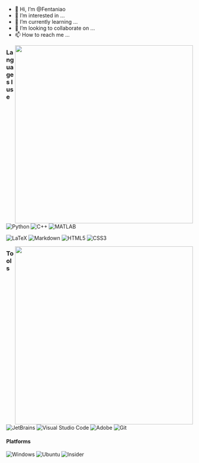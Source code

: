 - 👋 Hi, I’m @Fentaniao
- 👀 I’m interested in ...
- 🌱 I’m currently learning ...
- 💞️ I’m looking to collaborate on ...
- 📫 How to reach me ...

<img align="right" width="480px" src="https://github-readme-stats-one-bice.vercel.app/api?username=Fentaniao&show_icons=true&include_all_commits=true&count_private=true&role=OWNER,ORGANIZATION_MEMBER">

### Languages I use

<p>
  <img alt="Python" src="https://img.shields.io/badge/-Python-3572A5?style=flat&logo=python&logoColor=white" />
    <img alt="C++" src="https://img.shields.io/badge/-C++-9f62a5?style=flat&logo=cplusplus&logoColor=white" />
      <img alt="MATLAB" src="https://img.shields.io/badge/-MATLAB-00ADD8?style=flat&logo=matrix&logoColor=white" />
	</p>
	
<p>
  <img alt="LaTeX" src="https://img.shields.io/badge/-LaTex-3D6117?style=flat&logo=latex&logoColor=white" />
  <img alt="Markdown" src="https://img.shields.io/badge/-Markdown-4fc08d?style=flat&logo=markdown&logoColor=white" />
  <img alt="HTML5" src="https://img.shields.io/badge/-HTML5-e2470f?style=flat&logo=html5&logoColor=white" />
  <img alt="CSS3" src="https://img.shields.io/badge/-CSS3-1b73ba?style=flat&logo=css3&logoColor=white" />
</p>

<img align="right" width="480px" src="https://github-readme-stats.vercel.app/api/top-langs/?username=Fentaniao&layout=compact">

### Tools

<p>
  <img alt="JetBrains" src="https://img.shields.io/badge/-JetBrains-000000?style=flat&logo=JetBrains&logoColor=white" />
  <img alt="Visual Studio Code" src="https://img.shields.io/badge/-Visual Studio Code-007ACC?style=flat&logo=Visual%20Studio%20Code&logoColor=white" />
  <img alt="Adobe" src="https://img.shields.io/badge/-Adobe-0078D7?style=flat&logo=adobe&logoColor=white" />
  <img alt="Git" src="https://img.shields.io/badge/-Git-F05032?style=flat&logo=Git&logoColor=white" />
</p>


#### Platforms
<p>
	<img alt="Windows" src="https://img.shields.io/badge/-Windows_11-00ADD8?style=flat&logo=windows&logoColor=white" />
	<img alt="Ubuntu" src="https://img.shields.io/badge/-Ubuntu-00ADD8?style=flat&logo=Ubuntu&logoColor=white" />
	<img alt="Insider" src="https://img.shields.io/badge/-Windows_Insider-00ADD8?style=flat&logo=Microsoft&logoColor=white" />
</p>


<!---
Fentaniao/Fentaniao is a ✨ special ✨ repository because its `README.md` (this file) appears on your GitHub profile.
You can click the Preview link to take a look at your changes.
--->
